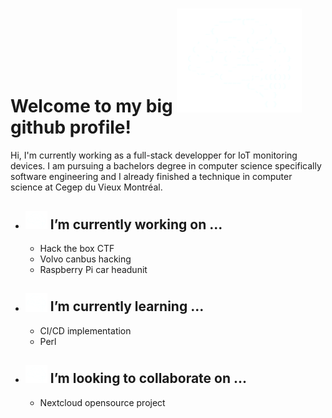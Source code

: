 # Welcome to my big <img src="isolatedbrain.svg" alt="drawing" width="200"/> github profile!

Hi, I'm currently working as a full-stack developper for IoT monitoring devices. I am pursuing a bachelors degree in computer science specifically software engineering and I already finished a technique in computer science at Cegep du Vieux Montréal. 

- <img src="isolatedbrain.svg" alt="drawing" width="35"/> I’m currently working on ...
    -
    - Hack the box CTF
    - Volvo canbus hacking
    - Raspberry Pi car headunit

- <img src="isolatedbrain.svg" alt="drawing" width="35"/> I’m currently learning ...
    -
    - CI/CD implementation
    - Perl

- <img src="isolatedbrain.svg" alt="drawing" width="35"/> I’m looking to collaborate on ...
    -
    - Nextcloud opensource project

